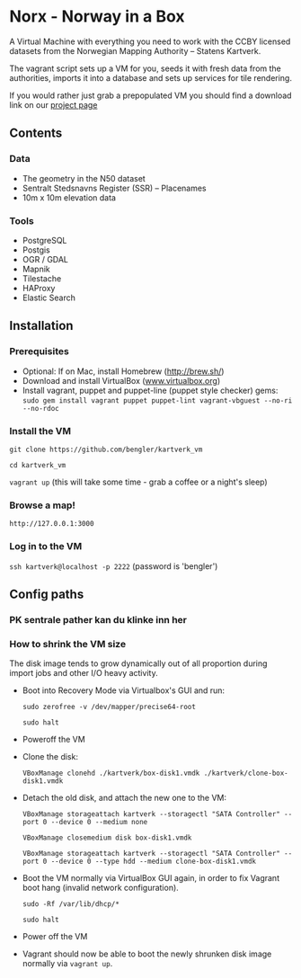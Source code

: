# Norx - Norway in a Box

A Virtual Machine with everything you need to work with the CCBY licensed datasets from the Norwegian Mapping Authority – Statens Kartverk.

The vagrant script sets up a VM for you, seeds it with fresh data from the authorities, imports it into a database and sets up services for tile rendering.

If you would rather just grab a prepopulated VM you should find a download link on our [project page](http://bengler.no/norx)

## Contents

### Data

* The geometry in the N50 dataset
* Sentralt Stedsnavns Register (SSR) – Placenames
* 10m x 10m elevation data

### Tools

* PostgreSQL
* Postgis
* OGR / GDAL
* Mapnik
* Tilestache
* HAProxy
* Elastic Search

## Installation

### Prerequisites
* Optional: If on Mac, install Homebrew (http://brew.sh/)
* Download and install VirtualBox (www.virtualbox.org)
* Install vagrant, puppet and puppet-line (puppet style checker) gems:
   ``sudo gem install vagrant puppet puppet-lint vagrant-vbguest --no-ri --no-rdoc``

### Install the VM

``git clone https://github.com/bengler/kartverk_vm``

``cd kartverk_vm``

``vagrant up`` (this will take some time - grab a coffee or a night's sleep)

### Browse a map!

```http://127.0.0.1:3000```

### Log in to the VM

```ssh kartverk@localhost -p 2222``` (password is 'bengler')

## Config paths

### PK sentrale pather kan du klinke inn her

### How to shrink the VM size

The disk image tends to grow dynamically out of all proportion during import jobs and other I/O heavy activity.

* Boot into Recovery Mode via Virtualbox's GUI and run:

	``sudo zerofree -v /dev/mapper/precise64-root``

	``sudo halt``

* Poweroff the VM

* Clone the disk:

	``VBoxManage clonehd ./kartverk/box-disk1.vmdk ./kartverk/clone-box-disk1.vmdk``

* Detach the old disk, and attach the new one to the VM:

	``VBoxManage storageattach kartverk --storagectl "SATA Controller" --port 0 --device 0 --medium none``

	``VBoxManage closemedium disk box-disk1.vmdk``

	``VBoxManage storageattach kartverk --storagectl "SATA Controller" --port 0 --device 0 --type hdd --medium clone-box-disk1.vmdk``

* Boot the VM normally via VirtualBox GUI again, in order to fix Vagrant boot hang (invalid network configuration).

	``sudo -Rf /var/lib/dhcp/*``

	``sudo halt``

* Power off the VM

* Vagrant should now be able to boot the newly shrunken disk image normally via ``vagrant up``.
